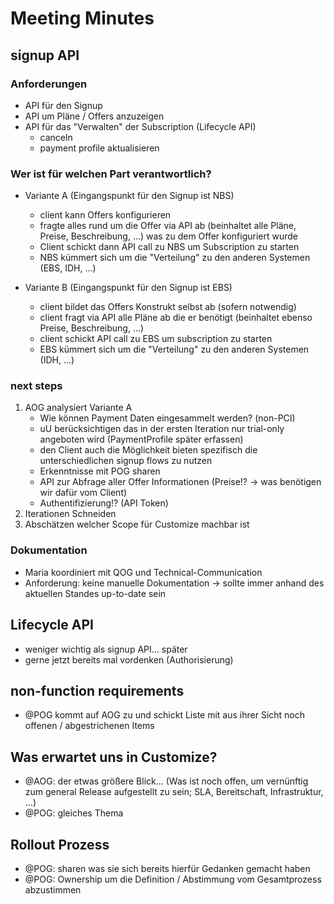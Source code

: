 # Meeting Minutes

## signup API

### Anforderungen

- API für den Signup
- API um Pläne / Offers anzuzeigen
- API für das "Verwalten" der Subscription (Lifecycle API)
	- canceln
	- payment profile aktualisieren

### Wer ist für welchen Part verantwortlich?

- Variante A (Eingangspunkt für den Signup ist NBS)
	- client kann Offers konfigurieren
	- fragte alles rund um die Offer via API ab (beinhaltet alle Pläne, Preise, Beschreibung, ...) was zu dem Offer konfiguriert wurde
	- Client schickt dann API call zu NBS um Subscription zu starten
	- NBS kümmert sich um die "Verteilung" zu den anderen Systemen (EBS, IDH, ...)

- Variante B (Eingangspunkt für den Signup ist EBS)
	- client bildet das Offers Konstrukt selbst ab (sofern notwendig)
	- client fragt via API alle Pläne ab die er benötigt (beinhaltet ebenso Preise, Beschreibung, ...)
	- client schickt API call zu EBS um subscription zu starten
	- EBS kümmert sich um die "Verteilung" zu den anderen Systemen (IDH, ...)

### next steps

1. AOG analysiert Variante A
	- Wie können Payment Daten eingesammelt werden? (non-PCI)
	- uU berücksichtigen das in der ersten Iteration nur trial-only angeboten wird (PaymentProfile später erfassen)
	- den Client auch die Möglichkeit bieten spezifisch die unterschiedlichen signup flows zu nutzen
	- Erkenntnisse mit POG sharen
	- API zur Abfrage aller Offer Informationen (Preise!? -> was benötigen wir dafür vom Client)
	- Authentifizierung!? (API Token)
2. Iterationen Schneiden
3. Abschätzen welcher Scope für Customize machbar ist

### Dokumentation

- Maria koordiniert mit QOG und Technical-Communication
- Anforderung: keine manuelle Dokumentation -> sollte immer anhand des aktuellen Standes up-to-date sein

## Lifecycle API

- weniger wichtig als signup API... später
- gerne jetzt bereits mal vordenken (Authorisierung)

## non-function requirements

- @POG kommt auf AOG zu und schickt Liste mit aus ihrer Sicht noch offenen / abgestrichenen Items

## Was erwartet uns in Customize?

- @AOG: der etwas größere Blick... (Was ist noch offen, um vernünftig zum general Release aufgestellt zu sein; SLA, Bereitschaft, Infrastruktur, ...)
- @POG: gleiches Thema

## Rollout Prozess

- @POG: sharen was sie sich bereits hierfür Gedanken gemacht haben
- @POG: Ownership um die Definition / Abstimmung vom Gesamtprozess abzustimmen
